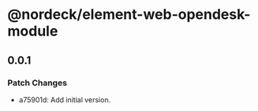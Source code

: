# @nordeck/element-web-opendesk-module

## 0.0.1

### Patch Changes

- a75901d: Add initial version.
